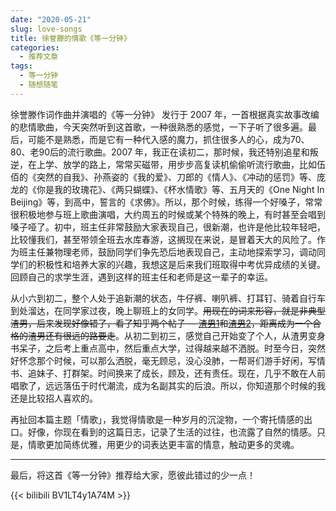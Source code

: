 ```yaml
---
date: "2020-05-21"
slug: love-songs
title: 徐誉滕的情歌《等一分钟》
categories:
  - 推荐文章
tags:
  - 等一分钟
  - 随想随笔
---
```



徐誉滕作词作曲并演唱的《等一分钟》 发行于 2007 年，一首根据真实故事改编的悲情歌曲，今天突然听到这首歌，一种很熟悉的感觉，一下子听了很多遍。最后，可能不是熟悉，而是它有一种代入感的魔力，抓住很多人的心，成为70、80、老90后的流行歌曲。2007 年，我正在读初二，那时候，我还特别追星和叛逆，在上学、放学的路上，常常买磁带，用步步高复读机偷偷听流行歌曲，比如伍佰的《突然的自我》、孙燕姿的《我的爱》、刀郎的《情人》、《冲动的惩罚》等、庞龙的《你是我的玫瑰花》、《两只蝴蝶》、《杯水情歌》等、五月天的《One Night In Beijing》等，到高中，誓言的《求佛》。所以，那个时候，练得一个好嗓子，常常很积极地参与班上歌曲演唱，大约周五的时候或某个特殊的晚上，有时甚至会唱到嗓子哑了。初中，班主任非常鼓励大家表现自己，很新潮，也许是他比较年轻吧，比较懂我们，甚至带领全班去水库春游，这搁现在来说，是冒着天大的风险了。作为班主任兼物理老师，鼓励同学们争先恐后地表现自己，主动地探索学习，调动同学们的积极性和培养大家的兴趣，我想这是后来我们班取得中考优异成绩的关键。回顾自己的求学生涯，遇到这样的班主任和老师是这一辈子的幸运。

从小六到初二，整个人处于追新潮的状态，牛仔裤、喇叭裤、打耳钉、骑着自行车到处溜达，在同学家过夜，晚上聊班上的女同学。~~用现在的词来形容，就是非典型渣男，后来发现好像错了，看了知乎两个帖子 -- [渣男1](https://www.zhihu.com/question/40262521)和[渣男2](https://www.zhihu.com/question/317114584)，距离成为一个合格的渣男还有很远的路要走~~。从初二到初三，感觉自己开始变了个人，从渣男变身书呆子，之后考上重点高中，然后重点大学，过得越来越不洒脱。时至今日，突然好怀念那个时候，可以那么洒脱，毫无顾忌，没心没肺，一帮哥们游手好闲，写情书、追妹子、打群架。时间换来了成长，顾及，还有责任。现在，几乎不敢在人前唱歌了，远远落伍于时代潮流，成为名副其实的后浪。所以，你知道那个时候的我还是比较招人喜欢的。

再扯回本篇主题「情歌」，我觉得情歌是一种岁月的沉淀物，一个寄托情感的出口。好像，你现在看到的这篇日志，记录了生活的过往，也流露了自然的情感。只是，情歌更加简练优雅，用更少的词表达更丰富的情意，触动更多的灵魂。


---

最后，将这首《等一分钟》推荐给大家，愿彼此错过的少一点！

{{< bilibili BV1LT4y1A74M >}}

